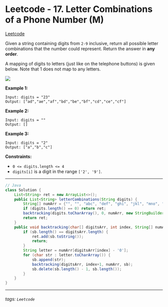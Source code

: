 # Leetcode - 17. Letter Combinations of a Phone Number (M)

[Leetcode](https://leetcode.com/problems/letter-combinations-of-a-phone-number/description/)

Given a string containing digits from `2-9` inclusive, return all possible letter combinations that the number could represent. Return the answer in **any order**.

A mapping of digits to letters (just like on the telephone buttons) is given below. Note that 1 does not map to any letters.

![](https://assets.leetcode.com/uploads/2022/03/15/1200px-telephone-keypad2svg.png)

**Example 1:**
```
Input: digits = "23"
Output: ["ad","ae","af","bd","be","bf","cd","ce","cf"]
```
**Example 2:**
```
Input: digits = ""
Output: []
```
**Example 3:**
```
Input: digits = "2"
Output: ["a","b","c"]
```
**Constraints:**

-   `0 <= digits.length <= 4`
-   `digits[i]` is a digit in the range `['2', '9']`.

---
```java
// Java
class Solution {
    List<String> ret = new ArrayList<>();
    public List<String> letterCombinations(String digits) {
        String[] numArr = {"", "", "abc", "def", "ghi", "jkl", "mno", "pqrs", "tuv", "wxyz"};
        if (digits.length() == 0) return ret;
        backtracking(digits.toCharArray(), 0, numArr, new StringBuilder());
        return ret;
    }
    public void backtracking(char[] digitsArr, int index, String[] numArr, StringBuilder sb) {
        if (sb.length() == digitsArr.length) {
            ret.add(sb.toString());
            return;
        }
        String letter = numArr[digitsArr[index] - '0'];
        for (char str : letter.toCharArray()) {
            sb.append(str);
            backtracking(digitsArr, index+1, numArr, sb);
            sb.delete(sb.length() - 1, sb.length());
        }
    }
}
```
---

###### tags: `Leetcode`
